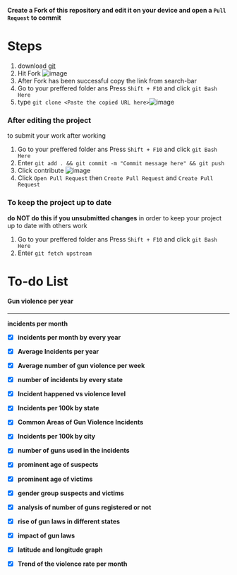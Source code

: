 **Create a Fork of this repository and edit it on your device and open a ``Pull Request`` to commit**

# Steps
1. download [git](https://git-scm.com/downloads) 
2. Hit Fork ![image](https://user-images.githubusercontent.com/94789127/152694286-785b5b5d-b314-4108-a457-8ff5c23ed775.png)
3. After Fork has been successful copy the link from search-bar
4. Go to your preffered folder ans Press ``Shift + F10`` and click ``git Bash Here``
5. type ``git clone <Paste the copied URL here>``![image](https://user-images.githubusercontent.com/94789127/152694666-59c5c23c-f074-4b23-9956-1221d0c6d734.png)


### **After editing the project**
to submit your work after working 
1. Go to your preffered folder ans Press ``Shift + F10`` and click ``git Bash Here``
2. Enter ``git add . && git commit -m "Commit message here" && git push``
3. Click contribute ![image](https://user-images.githubusercontent.com/94789127/152694787-95332898-2a77-4f2d-9f8e-e8957ed800d5.png)
4. Click ``Open Pull Request`` then ``Create Pull Request`` and ``Create Pull Request``

### **To keep the project up to date**
**do NOT do this if you unsubmitted changes**
in order to keep your project up to date with others work
1. Go to your preffered folder ans Press ``Shift + F10`` and click ``git Bash Here``
3. Enter ``git fetch upstream``

# To-do List

#### Gun violence per year 
***


**incidents per month**

- [x] **incidents per month by every year**

- [x] **Average Incidents per year**

- [x] **Average number of gun violence per week**
 
- [x] **number of incidents by every state**

- [x] **Incident happened vs violence level**

- [x] **Incidents per 100k by state**

- [x] **Common Areas of Gun Violence Incidents**

- [x] **Incidents per 100k by city**

- [x] **number of guns used in the incidents**

- [x] **prominent age of suspects**

- [x] **prominent age of victims**

- [x] **gender group suspects and victims**

- [x] **analysis of number of guns registered or not**

- [x] **rise of gun laws in different states**

- [x] **impact of gun laws**

- [x] **latitude and longitude graph**

- [x] **Trend of the violence rate per month**
